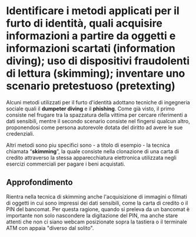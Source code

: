 # Identificare i metodi applicati per il furto di identità, quali acquisire informazioni a partire da oggetti e informazioni scartati (information diving); uso di dispositivi fraudolenti di lettura (skimming); inventare uno scenario pretestuoso (pretexting)

Alcuni metodi utilizzati per il furto d'identità adottano tecniche di ingegneria sociale quali il **dumpeter diving** e il **phishing**. Come già visto,
il primo consiste nel frugare tra la spazzatura della vittima per cercare riferimenti a dati sensibili, mentre il secondo scenario consiste nel fingersi
qualcun altro, proponendosi come persona autorevole dotata del diritto ad avere le sue credenziali.

Altri metodi sono piu specifici sono - a titolo di esempio - la tecnica chiamata “**skimming**”, la quale consiste nella clonazione di una carta di credito
attraverso la stessa apparecchiatura elettronica utilizzata negli esercizi commerciali per pagare i beni acquistati.

## Approfondimento

Rientra nella tecnica di skimming anche l'acquisizione di immagini o filmati di oggetti in cui sono impressi dei dati sensibili, come la carta di credito o
il PIN del bancomat. Per questa ragione, quando si preleva da un bancomat è importante non solo nascondere la digitazione del PIN, ma anche stare attenti
che non ci siano webcam posizionate sopra la tastiera o il terminale ATM con appaia "diverso dal solito".
